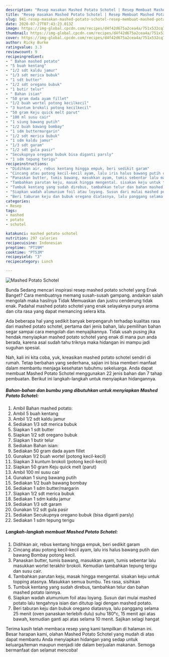 ```yaml
---
description: "Resep masakan Mashed Potato Schotel | Resep Membuat Mashed Potato Schotel Yang Sempurna"
title: "Resep masakan Mashed Potato Schotel | Resep Membuat Mashed Potato Schotel Yang Sempurna"
slug: 941-resep-masakan-mashed-potato-schotel-resep-membuat-mashed-potato-schotel-yang-sempurna
date: 2020-07-27T07:43:23.013Z
image: https://img-global.cpcdn.com/recipes/d4f42d675a2cea4a/751x532cq70/mashed-potato-schotel-foto-resep-utama.jpg
thumbnail: https://img-global.cpcdn.com/recipes/d4f42d675a2cea4a/751x532cq70/mashed-potato-schotel-foto-resep-utama.jpg
cover: https://img-global.cpcdn.com/recipes/d4f42d675a2cea4a/751x532cq70/mashed-potato-schotel-foto-resep-utama.jpg
author: Ricky Burke
ratingvalue: 3.3
reviewcount: 9
recipeingredient:
- " Bahan mashed potato"
- "5 buah kentang"
- "1/2 sdt kaldu jamur"
- "1/3 sdt merica bubuk"
- "1 sdt butter"
- "1/2 sdt oregano bubuk"
- "1 butir telur"
- " Bahan isian"
- "50 gram dada ayam fillet"
- "1/2 buah wortel potong kecilkecil"
- "3 kuntum brokoli potong kecilkecil"
- "50 gram Keju quick melt parut"
- "100 ml susu cair"
- "1 siung bawang putih"
- "1/2 buah bawang bombay"
- "1 sdm buttermargarin"
- "1/2 sdt merica bubuk"
- "1 sdm kaldu jamur"
- "1/3 sdt garam"
- "1/2 sdt gula pasir"
- "Secukupnya oregano bubuk bisa diganti parsly"
- "1 sdm tepung terigu"
recipeinstructions:
- "Didihkan air, rebus kentang hingga empuk, beri sedikit garam"
- "Cincang atau potong kecil-kecil ayam, lalu iris halus bawang putih dan bawang Bombay potong kecil."
- "Panaskan butter, tumis bawang, masukkan ayam, tumis sebentar lalu masukkan wortel terakhir brokoli. Kemudian tambahkan tepung terigu dan susu cair."
- "Tambahkan parutan keju, masak hingga mengental. sisakan keju untuk topping atasnya. Masukkan semua bumbu. Tes rasa, sisihkan"
- "Tumbuk kentang yang sudah direbus, tambahkan telur dan bahan mashed potato lainnya."
- "Siapkan wadah alumunium foil atau loyang. Susun dari mulai mashed potato lalu tengahnya isian dan ditutup lagi dengan mashed potato."
- "Beri taburan keju dan bubuk oregano diatasnya, lalu panggang selama 25 menit (oven panaskan terlebih dulu) suhu 180°c, 15 menit api atas bawah, kemudian ganti api atas selama 10 menit. Sajikan selagi hangat"
categories:
- Resep
tags:
- mashed
- potato
- schotel

katakunci: mashed potato schotel 
nutrition: 297 calories
recipecuisine: Indonesian
preptime: "PT19M"
cooktime: "PT53M"
recipeyield: "3"
recipecategory: Lunch

---
```



![Mashed Potato Schotel](https://img-global.cpcdn.com/recipes/d4f42d675a2cea4a/751x532cq70/mashed-potato-schotel-foto-resep-utama.jpg)

Bunda Sedang mencari inspirasi resep mashed potato schotel yang Enak Banget? Cara membuatnya memang susah-susah gampang. andaikan salah mengolah maka hasilnya Tidak Memuaskan dan justru cenderung tidak enak. Padahal mashed potato schotel yang enak selayaknya punya aroma dan cita rasa yang dapat memancing selera kita.



Ada beberapa hal yang sedikit banyak berpengaruh terhadap kualitas rasa dari mashed potato schotel, pertama dari jenis bahan, lalu pemilihan bahan segar sampai cara mengolah dan menyajikannya. Tidak usah pusing jika hendak menyiapkan mashed potato schotel yang enak di mana pun anda berada, karena asal sudah tahu triknya maka hidangan ini mampu jadi suguhan spesial.


Nah, kali ini kita coba, yuk, kreasikan mashed potato schotel sendiri di rumah. Tetap berbahan yang sederhana, sajian ini bisa memberi manfaat dalam membantu menjaga kesehatan tubuhmu sekeluarga. Anda dapat membuat Mashed Potato Schotel menggunakan 22 jenis bahan dan 7 tahap pembuatan. Berikut ini langkah-langkah untuk menyiapkan hidangannya.

<!--inarticleads1-->

##### Bahan-bahan dan bumbu yang dibutuhkan untuk menyiapkan Mashed Potato Schotel:

1. Ambil  Bahan mashed potato:
1. Ambil 5 buah kentang
1. Ambil 1/2 sdt kaldu jamur
1. Sediakan 1/3 sdt merica bubuk
1. Siapkan 1 sdt butter
1. Siapkan 1/2 sdt oregano bubuk
1. Siapkan 1 butir telur
1. Sediakan  Bahan isian:
1. Sediakan 50 gram dada ayam fillet
1. Gunakan 1/2 buah wortel (potong kecil-kecil)
1. Siapkan 3 kuntum brokoli (potong kecil-kecil)
1. Siapkan 50 gram Keju quick melt (parut)
1. Ambil 100 ml susu cair
1. Gunakan 1 siung bawang putih
1. Sediakan 1/2 buah bawang bombay
1. Sediakan 1 sdm butter/margarin
1. Siapkan 1/2 sdt merica bubuk
1. Sediakan 1 sdm kaldu jamur
1. Sediakan 1/3 sdt garam
1. Gunakan 1/2 sdt gula pasir
1. Sediakan Secukupnya oregano bubuk (bisa diganti parsly)
1. Sediakan 1 sdm tepung terigu




<!--inarticleads2-->

##### Langkah-langkah membuat Mashed Potato Schotel:

1. Didihkan air, rebus kentang hingga empuk, beri sedikit garam
1. Cincang atau potong kecil-kecil ayam, lalu iris halus bawang putih dan bawang Bombay potong kecil.
1. Panaskan butter, tumis bawang, masukkan ayam, tumis sebentar lalu masukkan wortel terakhir brokoli. Kemudian tambahkan tepung terigu dan susu cair.
1. Tambahkan parutan keju, masak hingga mengental. sisakan keju untuk topping atasnya. Masukkan semua bumbu. Tes rasa, sisihkan
1. Tumbuk kentang yang sudah direbus, tambahkan telur dan bahan mashed potato lainnya.
1. Siapkan wadah alumunium foil atau loyang. Susun dari mulai mashed potato lalu tengahnya isian dan ditutup lagi dengan mashed potato.
1. Beri taburan keju dan bubuk oregano diatasnya, lalu panggang selama 25 menit (oven panaskan terlebih dulu) suhu 180°c, 15 menit api atas bawah, kemudian ganti api atas selama 10 menit. Sajikan selagi hangat




Terima kasih telah membaca resep yang kami tampilkan di halaman ini. Besar harapan kami, olahan Mashed Potato Schotel yang mudah di atas dapat membantu Anda menyiapkan hidangan yang sedap untuk keluarga/teman maupun menjadi ide dalam berjualan makanan. Semoga bermanfaat dan selamat mencoba!
